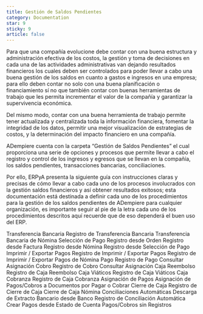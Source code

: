 ```yaml
---
title: Gestión de Saldos Pendientes
category: Documentation
star: 9
sticky: 9
article: false
---
```


Para que una compañía evolucione debe contar con una buena estructura y administración efectiva de los costos, la gestión y toma de decisiones en cada una de las actividades administrativas van dejando resultados financieros los cuales deben ser controlados para poder llevar a cabo una buena gestión de los saldos en cuanto a gastos e ingresos en una empresa; para ello deben contar no solo con una buena planificación o financiamiento sí no que también contar con buenas herramientas de trabajo que les permita incrementar el valor de la compañía y garantizar la supervivencia económica.

Del mismo modo, contar con una buena herramienta de trabajo permite tener actualizada y centralizada toda la información financiera, fomentar la integridad de los datos, permitir una mejor visualización de estrategias de costos, y la determinación del impacto financiero en una compañía.

ADempiere cuenta con la carpeta “Gestión de Saldos Pendientes” el cual proporciona una serie de opciones y procesos que permite llevar a cabo el registro y control de los ingresos y egresos que se llevan en la compañía, los saldos pendientes, transacciones bancarias, conciliaciones.

Por ello, ERPyA presenta la siguiente guía con instrucciones claras y precisas de cómo llevar a cabo cada uno de los procesos involucrados con la gestión saldos financieros y así obtener resultados exitosos; esta documentación está destinada a definir cada uno de los procedimientos para la gestión de los saldos pendientes de ADempiere para cualquier organización, es importante seguir al pie de la letra cada uno de los procedimientos descritos aquí recuerde que de eso dependerá el buen uso del ERP.

Transferencia Bancaria
Registro de Transferencia Bancaria
Transferencia Bancaria de Nómina
Selección de Pago
Registro desde Orden
Registro desde Factura
Registro desde Nómina
Registro desde Selección de Pago
Imprimir / Exportar Pagos
Registro de Imprimir / Exportar Pagos
Registro de Imprimir / Exportar Pagos de Nómina
Pago
Registro de Pago
Consultar Asignación
Cobro
Registro de Cobro
Consultar Asignación
Caja Reembolso
Registro de Caja Reembolso
Caja Viáticos
Registro de Caja Viáticos
Caja Cobranza
Registro de Caja Cobranza
Asignación de Pagos
Asignación de Pagos/Cobros a Documentos por Pagar o Cobrar
Cierre de Caja
Registro de Cierre de Caja
Cierre de Caja Nómina
Conciliaciones Automáticas
Descarga de Extracto Bancario desde Banco
Registro de Conciliación Automática
Crear Pagos desde Estado de Cuenta
Pagos/Cobros sin Registros
